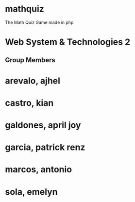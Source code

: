 # mathquiz
The Math Quiz Game made in php

# Web System & Technologies 2

## Group Members
# arevalo, ajhel
# castro, kian
# galdones, april joy
# garcia, patrick renz
# marcos, antonio
# sola, emelyn
